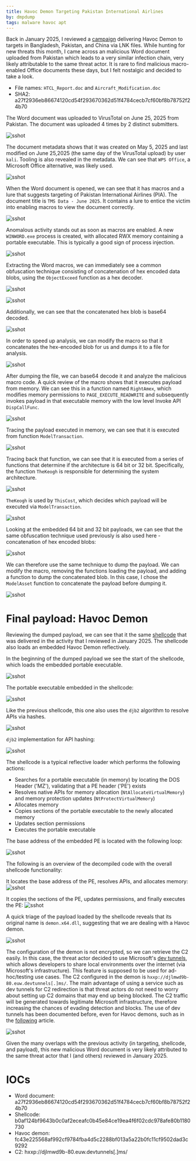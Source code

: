 ```yaml
---
title: Havoc Demon Targeting Pakistan International Airlines
by: dmpdump
tags: malware havoc apt
---
```


Back in January 2025, I reviewed a [campaign](https://dmpdump.github.io/posts/Havoc/) delivering Havoc Demon to targets in Bangladesh, Pakistan, and China via LNK files. While hunting for new threats this month, I came across an malicious Word document uploaded from Pakistan which leads to a very similar infection chain, very likely attributable to the same threat actor. It is rare to find malicious macro-enabled Office documents these days, but I felt nostalgic and decided to take a look.

* File names: `HTCL_Report.doc` and `Aircraft_Modification.doc`  
* SHA2: a27f2936eb86674120cd54f293670362d51f4784cecb7cf60bf8b78752f24b70 

The Word document was uploaded to VirusTotal on June 25, 2025 from Pakistan. The document was uploaded 4 times by 2 distinct submitters.

![sshot](/assets/images/demonpia/vt.png)

The document metadata shows that it was created on May 5, 2025 and last modified on June 25,2025 (the same day of the VirusTotal upload) by user `kali`. Tooling is also revealed in the metadata. We can see that `WPS Office`, a Microsoft Office alternative, was likely used.

![sshot](/assets/images/demonpia/metadata.png)

When the Word document is opened, we can see that it has macros and a lure that suggests targeting of Pakistan International Airlines (PIA). The document title is `TMS Data - June 2025`. It contains a lure to entice the victim into enabling macros to view the document correctly. 

![sshot](/assets/images/demonpia/maldoc.png)

Anomalous activity stands out as soon as macros are enabled. A new `WINWORD.exe` process is created, with allocated RWX memory containing a portable executable. This is typically a good sign of process injection.

![sshot](/assets/images/demonpia/winword_inject.png)

Extracting the Word macros, we can immediately see a common obfuscation technique consisting of concatenation of hex encoded data blobs, using the `ObjectExceed` function as a hex decoder.

![sshot](/assets/images/demonpia/badmacro1.png)


![sshot](/assets/images/demonpia/objexceed.png)

Additionally, we can see that the concatenated hex blob is base64 decoded.

![sshot](/assets/images/demonpia/b64.png)

In order to speed up analysis, we can modify the macro so that it concatenates the hex-encoded blob for us and dumps it to a file for analysis.

![sshot](/assets/images/demonpia/dumper1.png)

After dumping the file, we can base64 decode it and analyze the malicious macro code. A quick review of the macro shows that it executes payload from memory. We can see this in a function named `RightAmex`, which modifies memory permissions to `PAGE_EXECUTE_READWRITE` and subsequently invokes payload in that executable memory with the low level Invoke API `DispCallFunc`.

![sshot](/assets/images/demonpia/rightamex.png)

Tracing the payload executed in memory, we can see that it is executed from function `ModelTransaction`.

![sshot](/assets/images/demonpia/modeltransaction.png)

Tracing back that function, we can see that it is executed from a series of functions that determine if the architecture is 64 bit or 32 bit. Specifically, the function `TheKeogh` is responsible for determining the system architecture.

![sshot](/assets/images/demonpia/thekeogh.png)

`TheKeogh` is used by `ThisCost`, which decides which payload will be executed via `ModelTransaction`.

![sshot](/assets/images/demonpia/archdecide.png)

Looking at the embedded 64 bit and 32 bit payloads, we can see that the same obfuscation technique used previously is also used here - concatenation of hex encoded blobs:

![sshot](/assets/images/demonpia/objblob2.png)

We can therefore use the same technique to dump the payload. We can modify the macro, removing the functions loading the payload, and adding a function to dump the concatenated blob. In this case, I chose the `ModelAsset` function to concatenate the payload before dumping it.

![sshot](/assets/images/demonpia/dumper2.png)

# Final payload: Havoc Demon

Reviewing the dumped payload, we can see that it the same [shellcode](https://dmpdump.github.io/posts/Havoc/) that was delivered in the activity that I reviewed in January 2025. The shellcode also loads an embedded Havoc Demon reflectively.

In the beginning of the dumped payload we see the start of the shellcode, which loads the embedded portable executable.

![sshot](/assets/images/demonpia/sc1.png)

The portable executable embedded in the shellcode:

![sshot](/assets/images/demonpia/sc2.png)

Like the previous shellcode, this one also uses the `djb2` algorithm to resolve APIs via hashes.

![sshot](/assets/images/demonpia/apihashing.png)

`djb2` implementation for API hashing:

![sshot](/assets/images/demonpia/apihashing2.png)

The shellcode is a typical reflective loader which performs the following actions:
* Searches for a portable executable (in memory) by locating the DOS Header ('MZ'), validating that a PE header ('PE') exists
* Resolves native APIs for memory allocation (`NtAllocateVirtualMemory`) and memory protection updates (`NtProtectVirtualMemory`)
* Allocates memory
* Copies sections of the portable executable to the newly allocated memory
* Updates section permissions
* Executes the portable executable

The base address of the embedded PE is located with the following loop:

![sshot](/assets/images/demonpia/locatepe.png)

The following is an overview of the decompiled code with the overall shellcode functionality:

It locates the base address of the PE, resolves APIs, and allocates memory:
![sshot](/assets/images/demonpia/scdemon1.png)

It copies the sections of the PE, updates permissions, and finally executes the PE:
![sshot](/assets/images/demonpia/scdemon2.png)

A quick triage of the payload loaded by the shellcode reveals that its original name is `demon.x64.dll`, suggesting that we are dealing with a Havoc demon.

![sshot](/assets/images/demonpia/demon.png)

The configuration of the demon is not encrypted, so we can retrieve the C2 easily. In this case, the threat actor decided to use Microsoft's [dev tunnels](https://learn.microsoft.com/en-us/azure/developer/dev-tunnels/overview), which allows developers to share local environments over the internet (via Microsoft's infrastructure). This feature is supposed to be used for ad-hoc/testing use cases. The C2 configured in the demon is `hxxp://djlmwd9b-80.euw.devtunnels[.]ms/`. The main advantage of using a service such as dev tunnels for C2 redirection is that threat actors do not need to worry about setting up C2 domains that may end up being blocked. The C2 traffic will be generated towards legitimate Microsoft infrastructure, therefore increasing the chances of evading detection and blocks. The use of dev tunnels has been documented before, even for Havoc demons, such as in the [following](https://medium.com/@manan07/microsoft-devtunnel-with-havoc-c2-f72de5fcd9ba) article.

![sshot](/assets/images/demonpia/demonconfig.png)

Given the many overlaps with the previous activity (in targeting, shellcode, and payload), this new malicious Word document is very likely attributed to the same threat actor that I (and others) reviewed in January 2025.

# IOCs
* Word document: a27f2936eb86674120cd54f293670362d51f4784cecb7cf60bf8b78752f24b70
* Shellcode: b0af124bf9643b0c0af2eceafc0b45e84ce19ea4f6f02cdc978afe80b1180730
* Havoc demon: fc43e225568af992cf9784fba4d5c2288bf013a5a22b0fc11cf9502dad3c9292
* C2: hxxp://djlmwd9b-80.euw.devtunnels[.]ms/